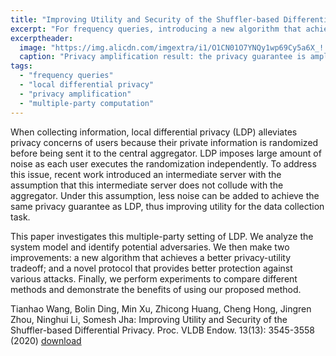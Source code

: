 ```yaml
---
title: "Improving Utility and Security of the Shuffler-based Differential Privacy"
excerpt: "For frequency queries, introducing a new algorithm that achieves a better privacy-utility tradeoff via shuffling and a novel protocol that provides better protection against various attacks. Published in VLDB 2021."
excerptheader:
  image: "https://img.alicdn.com/imgextra/i1/O1CN01O7YNQy1wp69Cy5a6X_!!6000000006356-0-tps-819-262.jpg"
  caption: "Privacy amplification result: the privacy guarantee is amplified from epsilon_l to epsilon_c via shuffling."
tags:
  - "frequency queries"
  - "local differential privacy"
  - "privacy amplification"
  - "multiple-party computation"
---
```


When collecting information, local differential privacy (LDP) alleviates privacy concerns of users because their private information is randomized before being sent it to the central aggregator. LDP imposes large amount of noise as each user executes the randomization independently. To address this issue, recent work introduced an intermediate server with the assumption that this intermediate server does not collude with the aggregator. Under this assumption, less noise can be added to achieve the same privacy guarantee as LDP, thus improving utility for the data collection task.

This paper investigates this multiple-party setting of LDP. We analyze the system model and identify potential adversaries. We then make two improvements: a new algorithm that achieves a better privacy-utility tradeoff; and a novel protocol that provides better protection against various attacks. Finally, we perform experiments to compare different methods and demonstrate the benefits of using our proposed method.

Tianhao Wang, Bolin Ding, Min Xu, Zhicong Huang, Cheng Hong, Jingren Zhou, Ninghui Li, Somesh Jha:
Improving Utility and Security of the Shuffler-based Differential Privacy. Proc. VLDB Endow. 13(13): 3545-3558 (2020)
<a href="https://www.bolin-ding.com/papers/vldb20shufflerdp.pdf">download</a>
